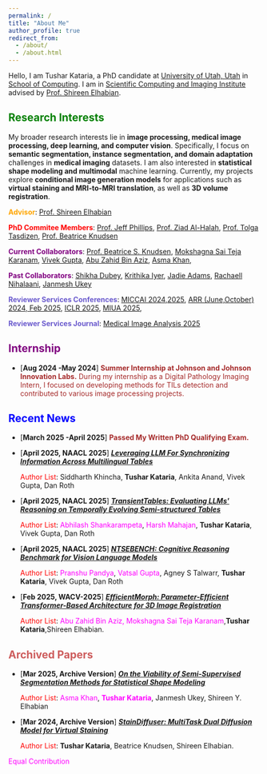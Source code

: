 ```yaml
---
permalink: /
title: "About Me"
author_profile: true
redirect_from: 
  - /about/
  - /about.html
---
```



Hello, I am Tushar Kataria, a PhD candidate at [University of Utah, Utah](https://www.utah.edu/) in [School of Computing](https://www.cs.utah.edu/). I am in [Scientific Computing and Imaging Institute](https://www.sci.utah.edu/) advised by [Prof. Shireen Elhabian](https://www.sci.utah.edu/~shireen/).

<span style="color:green;">Research Interests</span>
------

My broader research interests lie in **image processing, medical image processing, deep learning, and computer vision**. Specifically, I focus on **semantic segmentation, instance segmentation, and domain adaptation** challenges in **medical imaging** datasets. I am also interested in **statistical shape modeling and multimodal** machine learning. Currently, my projects explore **conditional image generation models** for applications such as **virtual staining and MRI-to-MRI translation**, as well as **3D volume registration**.

<span style="color:orange;">**Advisor**</span>: [Prof. Shireen Elhabian](https://www.sci.utah.edu/~shireen/)

<span style="color:red;">**PhD Commitee Members**</span>: [Prof. Jeff Phillips](https://users.cs.utah.edu/~jeffp/), [Prof. Ziad Al-Halah](https://users.cs.utah.edu/~ziad/), [Prof. Tolga Tasdizen](https://www.sci.utah.edu/~tolga/), [Prof. Beatrice Knudsen](https://healthcare.utah.edu/find-a-doctor/beatrice-s-knudsen)

<span style="color:purple;">**Current Collaborators**</span>: [Prof. Beatrice S. Knudsen](https://healthcare.utah.edu/fad/mddetail.php?physicianID=u6028236#tabAcademic), [Mokshagna Sai Teja Karanam](https://www.linkedin.com/in/mokshagna-sai-teja-karanam-372022169/), [Vivek Gupta](https://vgupta123.github.io/), [Abu Zahid Bin Aziz](https://www.researchgate.net/profile/Abu-Zahid-Bin-Aziz), [Asma Khan](https://www.linkedin.com/in/asmakhan2021/),

<span style="color:purple;">**Past Collaborators**</span>: [Shikha Dubey](https://sites.google.com/view/shikha-dubey/), [Krithika Iyer](https://www.linkedin.com/in/iyerkrithika21/), [Jadie Adams](http://www.sci.utah.edu/~jadie/), [Rachaell Nihalaani](https://www.linkedin.com/in/rachaell-nihalaani/), [Janmesh Ukey](https://www.linkedin.com/in/janmesh-ukey/)  

<span style="color:SlateBlue;">**Reviewer Services Conferences**</span>: [MICCAI 2024,2025](https://miccai.org/index.php/), [ARR (June,October) 2024, Feb 2025](https://aclrollingreview.org/), [ICLR 2025](https://iclr.cc/), [MIUA 2025](https://conferences.leeds.ac.uk/miua/), 

<span style="color:SlateBlue;">**Reviewer Services Journal**</span>: [Medical Image Analysis 2025](https://www.sciencedirect.com/journal/medical-image-analysis) 


<span style="color:purple;">Internship</span>
------

- [**Aug 2024 -May 2024**] <span style="color:brown;"> **Summer Internship at Johnson and Johnson Innovation Labs.** During my internship as a Digital Pathology Imaging Intern, I focused on developing methods for TILs detection and contributed to various image processing projects. </span>


<span style="color:blue;">Recent News</span>
------
- [**March 2025 -April 2025**] <span style="color:brown;"> **Passed My Written PhD Qualifying Exam.** </span>

- [**April 2025, NAACL 2025**] [***Leveraging LLM For Synchronizing Information Across Multilingual Tables***](https://arxiv.org/abs/2407.10380)

	<span style="color:red;">Author List</span>: Siddharth Khincha, **Tushar Kataria**, Ankita Anand, Vivek Gupta, Dan Roth

- [**April 2025, NAACL 2025**] [***TransientTables: Evaluating LLMs' Reasoning on Temporally Evolving Semi-structured Tables***](https://arxiv.org/abs/2504.01879)

	<span style="color:red;">Author List</span>: <span style="color:magenta;">Abhilash Shankarampeta</span>, <span style="color:magenta;">Harsh Mahajan</span>, **Tushar Kataria**, Vivek Gupta, Dan Roth

- [**April 2025, NAACL 2025**] [***NTSEBENCH: Cognitive Reasoning Benchmark for Vision Language Models***](https://arxiv.org/abs/2407.10380)

	<span style="color:red;">Author List</span>: <span style="color:magenta;">Pranshu Pandya</span>, <span style="color:magenta;">Vatsal Gupta</span>, Agney S Talwarr, **Tushar Kataria**, Vivek Gupta, Dan Roth

- [**Feb 2025,  WACV-2025**] [***EfficientMorph: Parameter-Efficient Transformer-Based Architecture for 3D Image Registration***](https://arxiv.org/abs/2403.11026)

	<span style="color:red;">Author List</span>: <span style="color:magenta;">Abu Zahid Bin Aziz, Mokshagna Sai Teja Karanam</span>,**Tushar Kataria**,Shireen  Elhabian.

<span style="color:IndianRed;">Archived Papers</span>
------

- [**Mar 2025, Archive Version**] [***On the Viability of Semi-Supervised Segmentation Methods for Statistical Shape Modeling***](https://arxiv.org/abs/2407.15260)

	<span style="color:red;">Author List</span>: <span style="color:magenta;">Asma Khan</span>, <span style="color:magenta;">**Tushar Kataria**</span>, Janmesh Ukey, Shireen Y. Elhabian

- [**Mar 2024, Archive Version**] [***StainDiffuser: MultiTask Dual Diffusion Model for Virtual Staining***](https://arxiv.org/abs/2403.11340)

	<span style="color:red;">Author List</span>: **Tushar Kataria**, Beatrice Knudsen, Shireen  Elhabian.


<span style="color:magenta;">Equal Contribution</span>

